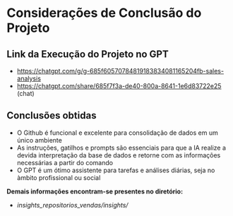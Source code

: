 # Considerações de Conclusão do Projeto

## Link da Execução do Projeto no GPT
- https://chatgpt.com/g/g-685f60570784819183834081165204fb-sales-analysis
- https://chatgpt.com/share/685f7f3a-de40-800a-8641-1e6d83722e25 (chat)

## Conclusões obtidas

- O Github é funcional e excelente para consolidação de dados em um único ambiente
- As instruções, gatilhos e prompts são essenciais para que a IA realize a devida interpretação da base de dados e retorne com as informações necessárias a partir do comando
- O GPT é um ótimo assistente para tarefas e análises diárias, seja no àmbito profissional ou social

**Demais informações encontram-se presentes no diretório:** 

- *insights_repositorios_vendas/insights/*

